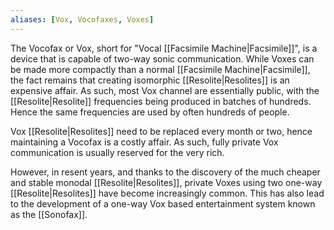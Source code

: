 ```yaml
---
aliases: [Vox, Vocofaxes, Voxes]
---
```

The Vocofax or Vox, short for "Vocal [[Facsimile Machine|Facsimile]]", is a device that is capable of two-way sonic communication. While Voxes can be made more compactly than a normal [[Facsimile Machine|Facsimile]], the fact remains that creating isomorphic [[Resolite|Resolites]] is an expensive affair. As such, most Vox channel are essentially public, with the [[Resolite|Resolite]] frequencies being produced in batches of hundreds. Hence the same frequencies are  used by often hundreds of people. 

Vox [[Resolite|Resolites]] need to be replaced every month or two, hence maintaining a Vocofax is a costly affair. As such, fully private Vox communication is usually reserved for the very rich. 

However, in resent years, and thanks to the discovery of the much cheaper and stable monodal [[Resolite|Resolites]], private Voxes using two one-way [[Resolite|Resolites]] have become increasingly common. This has also lead to the development of a one-way Vox based entertainment system known as the [[Sonofax]].